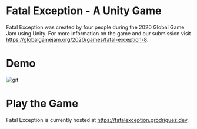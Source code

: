 # Fatal Exception - A Unity Game
Fatal Exception was created by four people during the 2020 Global Game Jam using Unity. For more information on the game and our submission visit https://globalgamejam.org/2020/games/fatal-exception-8.

# Demo
![gif](https://i.imgur.com/OXhwngU.gif)

# Play the Game
Fatal Exception is currently hosted at https://fatalexception.grodriguez.dev.
